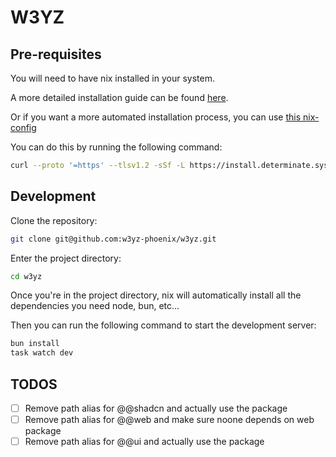 # W3YZ

## Pre-requisites

You will need to have nix installed in your system.

A more detailed installation guide can be found [here](https://zero-to-nix.com/concepts/nix-installer).

Or if you want a more automated installation process, you can use [this nix-config](https://github.com/yasinuslu/nepjua)

You can do this by running the following command:

```bash
curl --proto '=https' --tlsv1.2 -sSf -L https://install.determinate.systems/nix | sh -s -- install
```

## Development

Clone the repository:

```bash
git clone git@github.com:w3yz-phoenix/w3yz.git
```

Enter the project directory:

```bash
cd w3yz
```

Once you're in the project directory, nix will automatically install all the dependencies you need node, bun, etc...

Then you can run the following command to start the development server:

```bash
bun install
task watch dev
```

## TODOS

- [ ] Remove path alias for @@shadcn and actually use the package
- [ ] Remove path alias for @@web and make sure noone depends on web package
- [ ] Remove path alias for @@ui and actually use the package
